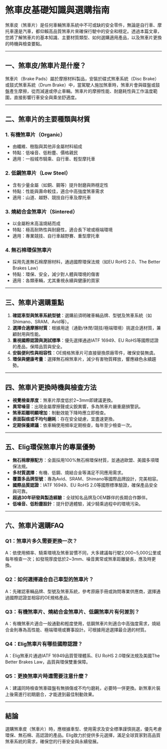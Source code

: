 # 煞車皮基礎知識與選購指南

煞車皮（煞車片）是任何車輛煞車系統中不可或缺的安全零件，無論是自行車、摩托車還是汽車，都仰賴高品質煞車片來確保行駛中的安全和穩定。透過本篇文章，您將了解煞車片的基本知識、主要材質類型、如何選購適用產品，以及煞車片更換的時機與檢查要點。

---

## 一、煞車皮/煞車片是什麼？

煞車片（Brake Pads）屬於摩擦材料製品，安裝於碟式煞車系統（Disc Brake）或鼓式煞車系統（Drum Brake）中，當駕駛人施加煞車時，煞車片會與碟盤或鼓盤產生摩擦，從而減速或停止車輛。煞車片的摩擦性能、耐磨耗性與工作溫度範圍，直接影響行車安全與乘坐舒適度。

---

## 二、煞車片的主要種類與材質

### 1. 有機煞車片（Organic）

- 由纖維、樹脂與其他非金屬材料組成
- 特點：低噪音、低粉塵、價格親民
- 適用：一般城市騎乘、自行車、輕型摩托車

### 2. 低鋼煞車片（Low Steel）

- 含有少量金屬（如銅、鋼等）提升耐磨與熱穩定性
- 特點：性能與壽命較佳，適合中高強度煞車需求
- 適用：山道、越野、競技自行車及摩托車

### 3. 燒結合金煞車片（Sintered）

- 以金屬粉末高溫燒結而成
- 特點：極高耐熱性與耐磨性，適合長下坡或極端環境
- 適用：專業競技、自行車越野賽、重型摩托車

### 4. 無石棉環保煞車片

- 採用先進無石棉摩擦材料，通過國際環保法規（如EU RoHS 2.0、The Better Brakes Law）
- 特點：環保、安全，減少對人體與環境的傷害
- 適用：各類車輛，尤其重視永續與健康的買家

---

## 三、煞車片選購重點

1. **確認車型與煞車系統型號**：選購前須明確車輛品牌、型號及煞車系統（如Shimano、SRAM、Avid等）。
2. **選擇合適摩擦材質**：根據用途（通勤/休閒/競技/極端環境）挑選合適材質，兼顧耐用與性能。
3. **重視國際認證與測試標準**：優先選擇通過IATF 16949、EU RoHS等國際認證的產品，保障品質與安全。
4. **安裝便利性與相容性**：OE規格煞車片可直接替換原廠零件，確保安裝無虞。
5. **環保與健康考量**：選擇無石棉煞車片，減少有害物質釋放，響應綠色永續趨勢。

---

## 四、煞車片更換時機與檢查方法

- **視覺檢查厚度**：煞車片厚度低於2~3mm即建議更換。
- **異常噪音**：出現金屬摩擦聲或尖銳異響，多為煞車片嚴重磨損警訊。
- **煞車距離明顯增加**：制動效能下降時應立即檢查。
- **表面裂痕或不均勻磨耗**：存在安全疑慮，宜盡速更換。
- **定期保養建議**：依車輛使用頻率定期檢查，每年至少檢查一次。

---

## 五、Elig環保煞車片的專業優勢

- **無石棉摩擦配方**：全面採用100%無石棉環保材質，並通過歐盟、美國多項環保法規。
- **多材質選擇**：有機、低鋼、燒結合金等滿足不同應用需求。
- **覆蓋多品牌型號**：專為Avid、SRAM、Shimano等國際品牌設計，完美相容。
- **國際品質認證**：IATF 16949、EU RoHS 2.0等國際標準驗證，確保產品安全與可靠。
- **超過30年研發與製造經驗**：全球知名品牌及OEM夥伴的長期合作夥伴。
- **低噪音、低粉塵設計**：提升舒適體驗，減少騎乘過程中的環境污染。

---

## 六、煞車片選購FAQ

### Q1：煞車片多久需要更換一次？
A：依使用頻率、騎乘環境及煞車習慣不同，大多建議每行駛2,000~5,000公里或每年檢查一次；如發現厚度低於2~3mm、噪音異常或煞車距離變長，應及時更換。

### Q2：如何選擇適合自己車型的煞車片？
A：先確認車輛品牌、型號及煞車系統，參考原廠手冊或詢問專業供應商，選擇通過國際認證並相容的OE規格產品。

### Q3：有機煞車片、燒結合金煞車片、低鋼煞車片有何差別？
A：有機煞車片適合一般通勤和輕度使用，低鋼煞車片則適合中高強度需求，燒結合金則專為高性能、極端環境或賽事設計。可根據用途選擇最合適的材質。

### Q4：Elig煞車片有哪些國際認證？
A：Elig煞車片通過IATF 16949品質管理體系、EU RoHS 2.0環保法規及美國The Better Brakes Law，品質與環保雙重保障。

### Q5：更換煞車片時還需要注意什麼？
A：建議同時檢查煞車碟盤有無損傷或不均勻磨耗，必要時一併更換。新煞車片裝上後需進行初期磨合，才能達到最佳制動效果。

---

## 結論

選購煞車皮（煞車片）時，應根據車型、使用需求及安全標準謹慎挑選，優先考慮環保、無石棉、高認證的產品。Elig致力於提供多元選擇，滿足全球買家對高品質煞車系統的需求，確保您的行車安全與永續發展。
